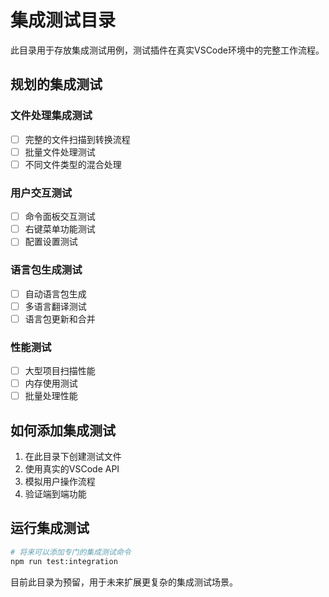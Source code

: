 # 集成测试目录

此目录用于存放集成测试用例，测试插件在真实VSCode环境中的完整工作流程。

## 规划的集成测试

### 文件处理集成测试

- [ ] 完整的文件扫描到转换流程
- [ ] 批量文件处理测试
- [ ] 不同文件类型的混合处理

### 用户交互测试

- [ ] 命令面板交互测试
- [ ] 右键菜单功能测试
- [ ] 配置设置测试

### 语言包生成测试

- [ ] 自动语言包生成
- [ ] 多语言翻译测试
- [ ] 语言包更新和合并

### 性能测试

- [ ] 大型项目扫描性能
- [ ] 内存使用测试
- [ ] 批量处理性能

## 如何添加集成测试

1. 在此目录下创建测试文件
2. 使用真实的VSCode API
3. 模拟用户操作流程
4. 验证端到端功能

## 运行集成测试

```bash
# 将来可以添加专门的集成测试命令
npm run test:integration
```

目前此目录为预留，用于未来扩展更复杂的集成测试场景。
